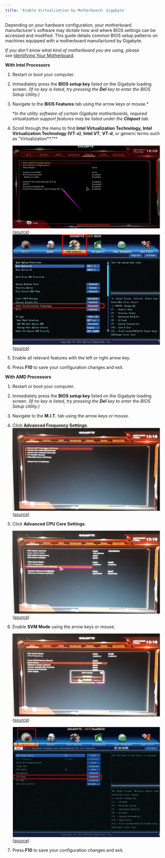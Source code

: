 ```yaml
---
title: 'Enable Virtualization by Motherboard: Gigabyte'
---
```


Depending on your hardware configuration, your motherboard manufacturer's software may dictate how and where BIOS
settings can be accessed and modified. This guide details common BIOS setup patterns on machines equipped with a
motherboard manufactured by Gigabyte.

*If you don't know what kind of motherboard you are using, please
see* [Identifying Your Motherboard](/docs/guides/your-pc/280-identifying-your-motherboard)_._

**With Intel Processors**

1. Restart or boot your computer.
2. Immediately press the **BIOS setup key** listed on the Gigabyte loading screen. _(If no key is listed, try pressing
   the **Del** key to enter the BIOS Setup Utility.)_
3. Navigate to the **BIOS Features** tab using the arrow keys or mouse.\*

   \*_In the utility software of certain Gigabyte motherboards, required virtualization support features may be listed
   under the **Chipset** tab._

4. Scroll through the menu to find **Intel Virtualization Technology, Intel Virtualization Technology (VT-x)**, **Intel
   VT**, **VT-d**, or generic terms such as "Virtualization\*\*."\*\*

   ![](../../../../content/images/guides/your-pc/enable-virtualization-by-motherboard-gigabyte-1.png)([source](https://www.ldplayer.net/blog/enable-virtualization-technology-on-gigabyte-computer-and-motherboard.html))
   ![](../../../../content/images/guides/your-pc/enable-virtualization-by-motherboard-gigabyte-2.png)([source](https://www.ldplayer.net/blog/enable-virtualization-technology-on-gigabyte-computer-and-motherboard.html))

5. Enable all relevant features with the left or right arrow key.
6. Press **F10** to save your configuration changes and exit.

**With AMD Processors**

1. Restart or boot your computer.
2. Immediately press the **BIOS setup key** listed on the Gigabyte loading screen. _(If no key is listed, try pressing
   the **Del** key to enter the BIOS Setup Utility.)_
3. Navigate to the **M.I.T.** tab using the arrow keys or mouse.
4. Click **Advanced Frequency Settings**.
   ![](../../../../content/images/guides/your-pc/enable-virtualization-by-motherboard-gigabyte-3.png)([source](https://www.ldplayer.net/blog/enable-virtualization-technology-on-gigabyte-computer-and-motherboard.html))
5. Click **Advanced CPU Core Settings**.

   ![](../../../../content/images/guides/your-pc/enable-virtualization-by-motherboard-gigabyte-4.png)([source](https://www.ldplayer.net/blog/enable-virtualization-technology-on-gigabyte-computer-and-motherboard.html))

6. Enable **SVM Mode** using the arrow keys or mouse.

   ![](../../../../content/images/guides/your-pc/enable-virtualization-by-motherboard-gigabyte-5.png)([source](https://www.ldplayer.net/blog/enable-virtualization-technology-on-gigabyte-computer-and-motherboard.html))

   ![](../../../../content/images/guides/your-pc/enable-virtualization-by-motherboard-gigabyte-6.png)([source](https://www.ldplayer.net/blog/enable-virtualization-technology-on-gigabyte-computer-and-motherboard.html))

7. Press **F10** to save your configuration changes and exit.

